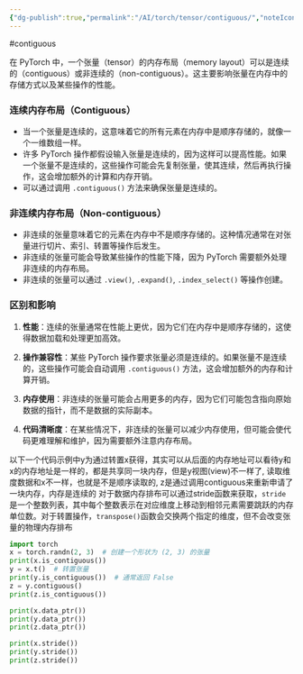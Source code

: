 ```yaml
---
{"dg-publish":true,"permalink":"/AI/torch/tensor/contiguous/","noteIcon":"3"}
---
```


#contiguous

在 PyTorch 中，一个张量（tensor）的内存布局（memory layout）可以是连续的（contiguous）或非连续的（non-contiguous）。这主要影响张量在内存中的存储方式以及某些操作的性能。

### 连续内存布局（Contiguous）

- 当一个张量是连续的，这意味着它的所有元素在内存中是顺序存储的，就像一个一维数组一样。
- 许多 PyTorch 操作都假设输入张量是连续的，因为这样可以提高性能。如果一个张量不是连续的，这些操作可能会先复制张量，使其连续，然后再执行操作，这会增加额外的计算和内存开销。
- 可以通过调用 `.contiguous()` 方法来确保张量是连续的。

### 非连续内存布局（Non-contiguous）

- 非连续的张量意味着它的元素在内存中不是顺序存储的。这种情况通常在对张量进行切片、索引、转置等操作后发生。
- 非连续的张量可能会导致某些操作的性能下降，因为 PyTorch 需要额外处理非连续的内存布局。
- 非连续的张量可以通过 `.view()`, `.expand()`, `.index_select()` 等操作创建。

### 区别和影响

1. **性能**：连续的张量通常在性能上更优，因为它们在内存中是顺序存储的，这使得数据加载和处理更加高效。
    
2. **操作兼容性**：某些 PyTorch 操作要求张量必须是连续的。如果张量不是连续的，这些操作可能会自动调用 `.contiguous()` 方法，这会增加额外的内存和计算开销。
    
3. **内存使用**：非连续的张量可能会占用更多的内存，因为它们可能包含指向原始数据的指针，而不是数据的实际副本。
    
4. **代码清晰度**：在某些情况下，非连续的张量可以减少内存使用，但可能会使代码更难理解和维护，因为需要额外注意内存布局。



以下一个代码示例中y为通过转置x获得，其实可以从后面的内存地址可以看待y和x的内存地址是一样的，都是共享同一块内存，但是y视图(view)不一样了, 读取维度数据和x不一样，也就是不是顺序读取的, z是通过调用contiguous来重新申请了一块内存，内存是连续的
对于数据内存排布可以通过stride函数来获取，`stride`是一个整数列表，其中每个整数表示在对应维度上移动到相邻元素需要跳跃的内存单位数。对于转置操作，`transpose()`函数会交换两个指定的维度，但不会改变张量的物理内存排布
```py
import torch
x = torch.randn(2, 3)  # 创建一个形状为 (2, 3) 的张量
print(x.is_contiguous())
y = x.t()  # 转置张量
print(y.is_contiguous())  # 通常返回 False
z = y.contiguous()
print(z.is_contiguous())

print(x.data_ptr())
print(y.data_ptr())
print(z.data_ptr())

print(x.stride())
print(y.stride())
print(z.stride())
```